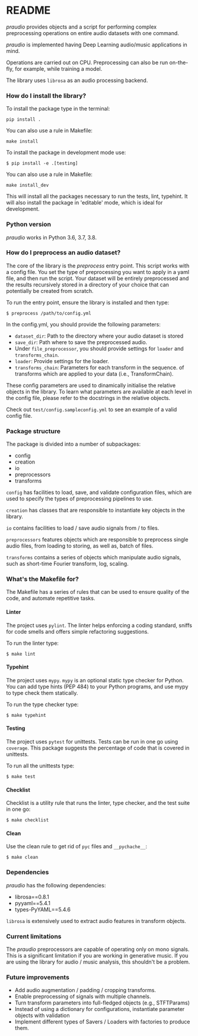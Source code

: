 # README #

*praudio* provides objects and a script for performing complex 
preprocessing operations on entire audio datasets with one command.

*praudio* is implemented having Deep Learning audio/music applications in mind.

Operations are carried out on CPU. Preprocessing can also be run on-the-fly,
for example, while training a model.

The library uses `librosa` as an audio processing backend.

### How do I install the library? ###
To install the package type in the terminal:

```shell
pip install .
```

You can also use a rule in Makefile:
```shell
make install 
```

To install the package in development mode use:

```shell
$ pip install -e .[testing]
```

You can also use a rule in Makefile:

```shell
make install_dev 
```

This will install all the packages necessary to run the tests, lint, 
typehint. It will also install the package in 'editable' mode, which is 
ideal for development.

### Python version ###
*praudio* works in Python 3.6, 3.7, 3.8.


### How do I preprocess an audio dataset? ###
The core of the library is the *preprocess* entry point. This script works 
with a config file. You set the type of preprocessing you want to apply in a 
yaml file, and then run the script. Your dataset will be entirely 
preprocessed and the results recursively stored in a directory of your 
choice that can potentially be created from scratch.

To run the entry point, ensure the library is installed and then type:
```shell
$ preprocess /path/to/config.yml
```

In the config.yml, you should provide the following parameters:
- `dataset_dir`: Path to the directory where your audio dataset is stored
- `save_dir`: Path where to save the preprocessed audio.
- Under `file_preprocessor`, you should provide settings for `loader` and `transforms_chain`.
- `loader`: Provide settings for the loader.
- `transforms_chain`: Parameters for each transform in the sequence. 
  of transforms which are applied to your data (i.e., TransformChain).

These config parameters are used to dinamically initialise the relative 
objects in the library. To learn what parameters are available at each 
level in the config file, please refer to the docstrings in the relative 
objects.

Check out `test/config.sampleconfig.yml` to see an example of a valid config 
file.


### Package structure ###
The package is divided into a number of subpackages:
- config
- creation
- io
- preprocessors
- transforms

`config` has facilities to load, save, and validate configuration files, 
which are used to specify the types of preprocessing pipelines to use.

`creation` has classes that are responsible to instantiate key objects in 
the library.

`io` contains facilities to load / save audio signals from / to files.

`preprocessors` features objects which are responsible to preprocess single 
audio files, from loading to storing, as well as, batch of files.

`transforms` contains a series of objects which manipulate audio signals, 
such as short-time Fourier transform, log, scaling.


### What's the Makefile for? ###

The Makefile has a series of rules that can be used to ensure quality of 
the code, and automate repetitive tasks.

#### Linter ####
The project uses `pylint`. The linter helps enforcing a coding 
standard, sniffs for code smells and offers simple refactoring suggestions.

To run the linter type:

```shell
$ make lint
```

#### Typehint ####
The project uses `mypy`. `mypy` is an optional static type checker for 
Python. You can add type hints (PEP 484) to your Python programs, 
and use mypy to type check them statically. 

To run the type checker type:

```shell
$ make typehint
```

#### Testing ####
The project uses `pytest` for unittests. Tests can be run in one go using 
`coverage`. This package suggests the percentage of code that is covered in 
unittests.

To run all the unittests type:

```shell
$ make test
```

#### Checklist ####
Checklist is a utility rule that runs the linter, type checker, and the 
test suite in one go:

```shell
$ make checklist
```

#### Clean ####
Use the clean rule to get rid of `pyc` files and `__pychache__`:

```shell
$ make clean
```

### Dependencies ###
*praudio* has the following dependencies:
- librosa==0.8.1
- pyyaml==5.4.1
- types-PyYAML==5.4.6

`librosa` is extensively used to extract audio features in transform objects. 


### Current limitations ###
The *praudio* preprocessors are capable of operating only on mono signals. 
This is a significant limitation if you are working in generative music. 
If you are using the library for audio / music analysis, this shouldn't 
be a problem.


### Future improvements ###
- Add audio augmentation / padding / cropping transforms. 
- Enable preprocessing of signals with multiple channels.
- Turn transform parameters into full-fledged objects (e.g., STFTParams)
- Instead of using a dictionary for configurations, instantiate parameter 
  objects with validation
- Implement different types of Savers / Loaders with factories to produce 
  them.








